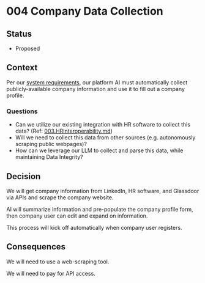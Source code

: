 # 004 Company Data Collection

## Status

- Proposed

## Context

Per our [system requirements](../main/problem/Requirements.md), our platform AI must automatically collect publicly-available company information and use it to fill out a company profile.

### Questions

- Can we utilize our existing integration with HR software to collect this data? (Ref: [003.HRInteroperability.md](./adrs/003.HRInteroperability.md))
- Will we need to collect this data from other sources (e.g. autonomously scraping public webpages)?
- How can we leverage our LLM to collect and parse this data, while maintaining Data Integrity?

## Decision

We will get company information from LinkedIn, HR software, and Glassdoor via APIs and scrape the company website.

AI will summarize information and pre-populate the company profile form, then company user can edit and expand on information.

This process will kick off automatically when company user registers.

## Consequences

We will need to use a web-scraping tool.

We will need to pay for API access.
